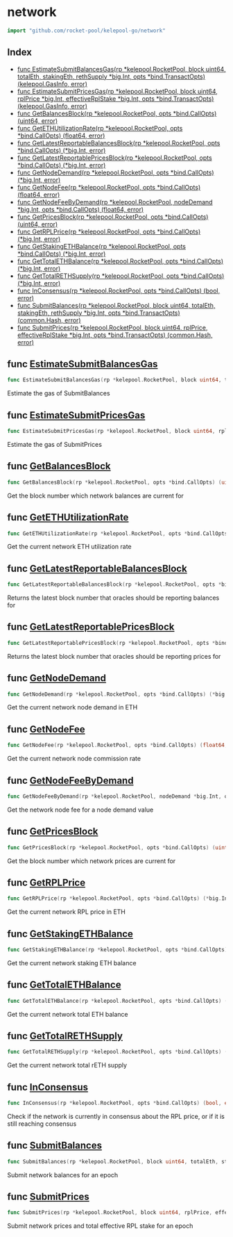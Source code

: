 # network

```go
import "github.com/rocket-pool/kelepool-go/network"
```

## Index

- [func EstimateSubmitBalancesGas(rp *kelepool.RocketPool, block uint64, totalEth, stakingEth, rethSupply *big.Int, opts *bind.TransactOpts) (kelepool.GasInfo, error)](<#func-estimatesubmitbalancesgas>)
- [func EstimateSubmitPricesGas(rp *kelepool.RocketPool, block uint64, rplPrice *big.Int, effectiveRplStake *big.Int, opts *bind.TransactOpts) (kelepool.GasInfo, error)](<#func-estimatesubmitpricesgas>)
- [func GetBalancesBlock(rp *kelepool.RocketPool, opts *bind.CallOpts) (uint64, error)](<#func-getbalancesblock>)
- [func GetETHUtilizationRate(rp *kelepool.RocketPool, opts *bind.CallOpts) (float64, error)](<#func-getethutilizationrate>)
- [func GetLatestReportableBalancesBlock(rp *kelepool.RocketPool, opts *bind.CallOpts) (*big.Int, error)](<#func-getlatestreportablebalancesblock>)
- [func GetLatestReportablePricesBlock(rp *kelepool.RocketPool, opts *bind.CallOpts) (*big.Int, error)](<#func-getlatestreportablepricesblock>)
- [func GetNodeDemand(rp *kelepool.RocketPool, opts *bind.CallOpts) (*big.Int, error)](<#func-getnodedemand>)
- [func GetNodeFee(rp *kelepool.RocketPool, opts *bind.CallOpts) (float64, error)](<#func-getnodefee>)
- [func GetNodeFeeByDemand(rp *kelepool.RocketPool, nodeDemand *big.Int, opts *bind.CallOpts) (float64, error)](<#func-getnodefeebydemand>)
- [func GetPricesBlock(rp *kelepool.RocketPool, opts *bind.CallOpts) (uint64, error)](<#func-getpricesblock>)
- [func GetRPLPrice(rp *kelepool.RocketPool, opts *bind.CallOpts) (*big.Int, error)](<#func-getrplprice>)
- [func GetStakingETHBalance(rp *kelepool.RocketPool, opts *bind.CallOpts) (*big.Int, error)](<#func-getstakingethbalance>)
- [func GetTotalETHBalance(rp *kelepool.RocketPool, opts *bind.CallOpts) (*big.Int, error)](<#func-gettotalethbalance>)
- [func GetTotalRETHSupply(rp *kelepool.RocketPool, opts *bind.CallOpts) (*big.Int, error)](<#func-gettotalrethsupply>)
- [func InConsensus(rp *kelepool.RocketPool, opts *bind.CallOpts) (bool, error)](<#func-inconsensus>)
- [func SubmitBalances(rp *kelepool.RocketPool, block uint64, totalEth, stakingEth, rethSupply *big.Int, opts *bind.TransactOpts) (common.Hash, error)](<#func-submitbalances>)
- [func SubmitPrices(rp *kelepool.RocketPool, block uint64, rplPrice, effectiveRplStake *big.Int, opts *bind.TransactOpts) (common.Hash, error)](<#func-submitprices>)


## func [EstimateSubmitBalancesGas](<https://github.com/rocket-pool/kelepool-go/blob/release/network/balances.go#L86>)

```go
func EstimateSubmitBalancesGas(rp *kelepool.RocketPool, block uint64, totalEth, stakingEth, rethSupply *big.Int, opts *bind.TransactOpts) (kelepool.GasInfo, error)
```

Estimate the gas of SubmitBalances

## func [EstimateSubmitPricesGas](<https://github.com/rocket-pool/kelepool-go/blob/release/network/prices.go#L43>)

```go
func EstimateSubmitPricesGas(rp *kelepool.RocketPool, block uint64, rplPrice *big.Int, effectiveRplStake *big.Int, opts *bind.TransactOpts) (kelepool.GasInfo, error)
```

Estimate the gas of SubmitPrices

## func [GetBalancesBlock](<https://github.com/rocket-pool/kelepool-go/blob/release/network/balances.go#L16>)

```go
func GetBalancesBlock(rp *kelepool.RocketPool, opts *bind.CallOpts) (uint64, error)
```

Get the block number which network balances are current for

## func [GetETHUtilizationRate](<https://github.com/rocket-pool/kelepool-go/blob/release/network/balances.go#L72>)

```go
func GetETHUtilizationRate(rp *kelepool.RocketPool, opts *bind.CallOpts) (float64, error)
```

Get the current network ETH utilization rate

## func [GetLatestReportableBalancesBlock](<https://github.com/rocket-pool/kelepool-go/blob/release/network/balances.go#L110>)

```go
func GetLatestReportableBalancesBlock(rp *kelepool.RocketPool, opts *bind.CallOpts) (*big.Int, error)
```

Returns the latest block number that oracles should be reporting balances for

## func [GetLatestReportablePricesBlock](<https://github.com/rocket-pool/kelepool-go/blob/release/network/prices.go#L81>)

```go
func GetLatestReportablePricesBlock(rp *kelepool.RocketPool, opts *bind.CallOpts) (*big.Int, error)
```

Returns the latest block number that oracles should be reporting prices for

## func [GetNodeDemand](<https://github.com/rocket-pool/kelepool-go/blob/release/network/fees.go#L16>)

```go
func GetNodeDemand(rp *kelepool.RocketPool, opts *bind.CallOpts) (*big.Int, error)
```

Get the current network node demand in ETH

## func [GetNodeFee](<https://github.com/rocket-pool/kelepool-go/blob/release/network/fees.go#L30>)

```go
func GetNodeFee(rp *kelepool.RocketPool, opts *bind.CallOpts) (float64, error)
```

Get the current network node commission rate

## func [GetNodeFeeByDemand](<https://github.com/rocket-pool/kelepool-go/blob/release/network/fees.go#L44>)

```go
func GetNodeFeeByDemand(rp *kelepool.RocketPool, nodeDemand *big.Int, opts *bind.CallOpts) (float64, error)
```

Get the network node fee for a node demand value

## func [GetPricesBlock](<https://github.com/rocket-pool/kelepool-go/blob/release/network/prices.go#L15>)

```go
func GetPricesBlock(rp *kelepool.RocketPool, opts *bind.CallOpts) (uint64, error)
```

Get the block number which network prices are current for

## func [GetRPLPrice](<https://github.com/rocket-pool/kelepool-go/blob/release/network/prices.go#L29>)

```go
func GetRPLPrice(rp *kelepool.RocketPool, opts *bind.CallOpts) (*big.Int, error)
```

Get the current network RPL price in ETH

## func [GetStakingETHBalance](<https://github.com/rocket-pool/kelepool-go/blob/release/network/balances.go#L44>)

```go
func GetStakingETHBalance(rp *kelepool.RocketPool, opts *bind.CallOpts) (*big.Int, error)
```

Get the current network staking ETH balance

## func [GetTotalETHBalance](<https://github.com/rocket-pool/kelepool-go/blob/release/network/balances.go#L30>)

```go
func GetTotalETHBalance(rp *kelepool.RocketPool, opts *bind.CallOpts) (*big.Int, error)
```

Get the current network total ETH balance

## func [GetTotalRETHSupply](<https://github.com/rocket-pool/kelepool-go/blob/release/network/balances.go#L58>)

```go
func GetTotalRETHSupply(rp *kelepool.RocketPool, opts *bind.CallOpts) (*big.Int, error)
```

Get the current network total rETH supply

## func [InConsensus](<https://github.com/rocket-pool/kelepool-go/blob/release/network/prices.go#L67>)

```go
func InConsensus(rp *kelepool.RocketPool, opts *bind.CallOpts) (bool, error)
```

Check if the network is currently in consensus about the RPL price\, or if it is still reaching consensus

## func [SubmitBalances](<https://github.com/rocket-pool/kelepool-go/blob/release/network/balances.go#L96>)

```go
func SubmitBalances(rp *kelepool.RocketPool, block uint64, totalEth, stakingEth, rethSupply *big.Int, opts *bind.TransactOpts) (common.Hash, error)
```

Submit network balances for an epoch

## func [SubmitPrices](<https://github.com/rocket-pool/kelepool-go/blob/release/network/prices.go#L53>)

```go
func SubmitPrices(rp *kelepool.RocketPool, block uint64, rplPrice, effectiveRplStake *big.Int, opts *bind.TransactOpts) (common.Hash, error)
```

Submit network prices and total effective RPL stake for an epoch

